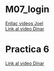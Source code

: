# M07_login
[Enllaç videos Joel](https://drive.google.com/drive/folders/1qOJTGEUv4BoyGL-2RuhUcvqJPY0NNL3K?usp=sharing)<br />
[Link al video Dinar](https://drive.google.com/file/d/1MIQsgX_Hqpft1GMKzKgvLF-J8W8euhHO/view?usp=sharing)
# Practica 6
[Link al video Dinar](https://drive.google.com/file/d/13QVKmXNN1C0ru3PO_6CANZuHhd_pKLVZ/view?usp=sharing)<br />
